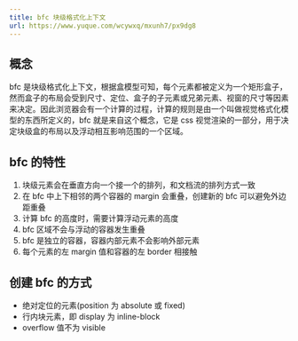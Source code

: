 ```yaml
---
title: bfc 块级格式化上下文
url: https://www.yuque.com/wcywxq/mxunh7/px9dg8
---
```


<a name="m2clJ"></a>

## 概念

bfc 是块级格式化上下文，根据盒模型可知，每个元素都被定义为一个矩形盒子，然而盒子的布局会受到尺寸、定位、盒子的子元素或兄弟元素、视窗的尺寸等因素来决定。因此浏览器会有一个计算的过程，计算的规则是由一个叫做视觉格式化模型的东西所定义的，bfc 就是来自这个概念，它是 css 视觉渲染的一部分，用于决定块级盒的布局以及浮动相互影响范围的一个区域。 <a name="W7FFb"></a>

## bfc 的特性

1. 块级元素会在垂直方向一个接一个的排列，和文档流的排列方式一致
2. 在 bfc 中上下相邻的两个容器的 margin 会重叠，创建新的 bfc 可以避免外边距重叠
3. 计算 bfc 的高度时，需要计算浮动元素的高度
4. bfc 区域不会与浮动的容器发生重叠
5. bfc 是独立的容器，容器内部元素不会影响外部元素
6. 每个元素的左 margin 值和容器的左 border 相接触 <a name="mvHho"></a>

## 创建 bfc 的方式

- 绝对定位的元素(position 为 absolute 或 fixed)
- 行内块元素，即 display 为 inline-block
- overflow 值不为 visible
